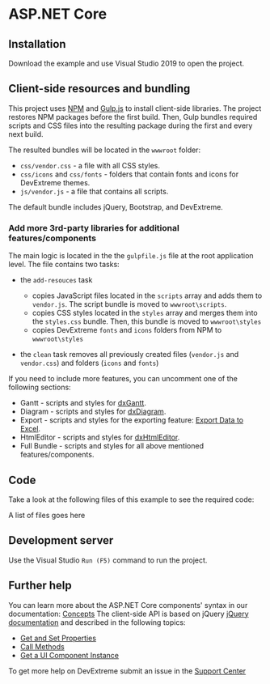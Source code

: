 # ASP.NET Core

## Installation

Download the example and use Visual Studio 2019 to open the project. 

## Client-side resources and bundling

This project uses [NPM](https://www.npmjs.com/) and [Gulp.js](https://gulpjs.com/) to install client-side libraries. The project restores NPM packages before the first build. Then, Gulp bundles required scripts and CSS files into the resulting package during the first and every next build. 

The resulted bundles will be located in the `wwwroot` folder:
* `css/vendor.css` - a file with all CSS styles.
* `css/icons` and `css/fonts` - folders that contain fonts and icons for DevExtreme themes.
* `js/vendor.js` - a file that contains all scripts.

The default bundle includes jQuery, Bootstrap, and DevExtreme.

### Add more 3rd-party libraries for additional features/components 

The main logic is located in the the `gulpfile.js` file at the root application level. The file contains two tasks:

* the `add-resouces` task  

    * copies JavaScript files located in the `scripts` array and adds them to `vendor.js`. The script bundle is moved to `wwwroot\scripts`.
    * copies CSS styles located in the `styles` array and merges them into the `styles.css` bundle. Then, this bundle is moved to `wwwroot\styles`
    * copies DevExtreme `fonts` and `icons` folders from NPM  to `wwwroot\styles`

*  the `clean` task removes all previously created files (`vendor.js` and `vendor.css`) and folders (`icons` and `fonts`)

If you need to include more features, you can uncomment one of the following sections:

* Gantt - scripts and styles for [dxGantt](https://js.devexpress.com/DevExtreme/Guide/UI_Components/Gantt/Getting_Started_with_Gantt/).
* Diagram - scripts and styles for [dxDiagram](https://js.devexpress.com/DevExtreme/Guide/UI_Components/Diagram/Getting_Started_with_Diagram/).
* Export  - scripts and styles for the exporting feature: [Export Data to Excel](https://js.devexpress.com/DevExtreme/Guide/UI_Components/DataGrid/Getting_Started_with_DataGrid/#Export_Data_to_Excel). 
* HtmlEditor - scripts and styles for [dxHtmlEditor](https://js.devexpress.com/DevExtreme/Guide/UI_Components/HtmlEditor/Overview/).
* Full Bundle - scripts and styles for all above mentioned features/components.  

## Code

Take a look at the following files of this example to see the required code: 

A list of files goes here

## Development server

Use the Visual Studio `Run (F5)` command to run the project.

## Further help

You can learn more about the ASP.NET Core components' syntax in our documentation: [Concepts](https://docs.devexpress.com/AspNetCore/400574/devextreme-based-controls/concepts/razor-syntax)
The client-side API is based on jQuery [jQuery documentation](https://api.jquery.com/) and described in the following topics: 
* [Get and Set Properties](https://js.devexpress.com/DevExtreme/Guide/jQuery_Components/Component_Configuration_Syntax/#Get_and_Set_Properties)
* [Call Methods](https://js.devexpress.com/DevExtreme/Guide/jQuery_Components/Component_Configuration_Syntax/#Call_Methods)
* [Get a UI Component Instance](https://js.devexpress.com/DevExtreme/Guide/jQuery_Components/Component_Configuration_Syntax/#Get_a_UI_Component_Instance)

To get more help on DevExtreme submit an issue in the [Support Center](https://www.devexpress.com/Support/Center/Question/Create)


